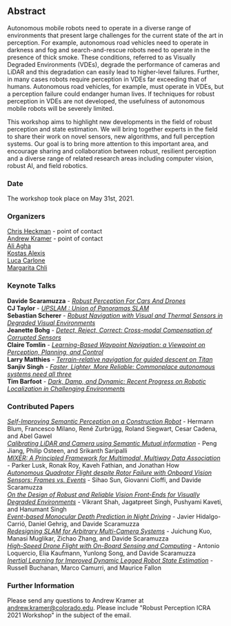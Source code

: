 ## Abstract

Autonomous mobile robots need to operate in a diverse range of environments that present large challenges for the current state of the art in perception. For example, autonomous road vehicles need to operate in darkness and fog and search-and-rescue robots need to operate in the presence of thick smoke. These conditions, referred to as Visually Degraded Environments (VDEs), degrade the performance of cameras and LiDAR and this degradation can easily lead to higher-level failures. Further, in many cases robots require perception in VDEs far exceeding that of humans. Autonomous road vehicles, for example, must operate in VDEs, but a perception failure could endanger human lives. If techniques for robust perception in VDEs are not developed, the usefulness of autonomous mobile robots will be severely limited.

This workshop aims to highlight new developments in the field of robust perception and state estimation. We will bring together experts in the field to share their work on novel sensors, new algorithms, and full perception systems. Our goal is to bring more attention to this important area, and encourage sharing and collaboration between robust, resilient perception and a diverse range of related research areas including computer vision, robust AI, and field robotics.

### Date

The workshop took place on May 31st, 2021.


### Organizers
[Chris Heckman](http://www.ristoffer.ch/) - point of contact  
[Andrew Kramer](http://www.andrewjkramer.net/) - point of contact  
[Ali Agha](http://aliagha.site/)  
[Kostas Alexis](http://www.kostasalexis.com/)  
[Luca Carlone](https://lucacarlone.mit.edu/)  
[Margarita Chli](http://www.v4rl.ethz.ch)  


### Keynote Talks

**Davide Scaramuzza** - [*Robust Perception For Cars And Drones*](https://youtu.be/s5LL0NYbI-U)  
**CJ Taylor** - [*UPSLAM : Union of Panoramas SLAM*](https://youtu.be/zR2uR1hCcL0)  
**Sebastian Scherer** - [*Robust  Navigation  with  Visual  and  Thermal  Sensors  in Degraded Visual Environments*](https://youtu.be/KH5_eCivG7M)  
**Jeanette Bohg** - [*Detect, Reject, Correct: Cross-modal Compensation of Corrupted Sensors*](https://youtu.be/fTwtz_aXnD8)  
**Claire Tomlin** - [*Learning-Based Waypoint Navigation: a Viewpoint on Perception, Planning, and Control*](https://youtu.be/wg-D-KTbtnw)  
**Larry Matthies** - [*Terrain-relative navigation for guided descent on Titan*](https://youtu.be/KFyl3MlLv1Y)  
**Sanjiv Singh** - [*Faster, Lighter, More Reliable: Commonplace autonomous systems need all three*](https://youtu.be/eti0Txui89k)  
**Tim Barfoot** - [*Dark,  Damp,  and  Dynamic:  Recent  Progress  on  Robotic Localization in Challenging Environments*](https://youtu.be/KUKGSwTZ9CI)


### Contributed Papers

[*Self-Improving Semantic Perception on a Construction Robot*](papers/ICRA-21-WRPCE_paper_1.pdf) - Hermann Blum, Francesco Milano, René Zurbrügg, Roland Siegwart, Cesar Cadena, and Abel Gawel  
[*Calibrating LiDAR and Camera using Semantic Mutual information*](papers/ICRA-21-WRPCE_paper_2.pdf) - 	Peng Jiang, Philip Osteen, and Srikanth Saripalli  
[*MIXER: A Principled Framework for Multimodal, Multiway Data Association*](papers/ICRA-21-WRPCE_paper_3.pdf) - Parker Lusk, Ronak Roy, Kaveh Fathian, and Jonathan How  
[*Autonomous Quadrotor Flight despite Rotor Failure with Onboard Vision Sensors: Frames vs. Events*](papers/ICRA-21-WRPCE_paper_5.pdf) - 	Sihao Sun, Giovanni Cioffi, and Davide Scaramuzza  
[*On the Design of Robust and Reliable Vision Front-Ends for Visually Degraded Environments*](papers/ICRA-21-WRPCE_paper_6.pdf) - 	Vikrant Shah, Jagatpreet Singh, Pushyami Kaveti, and Hanumant Singh  
[*Event-based Monocular Depth Prediction in Night Driving*](papers/ICRA-21-WRPCE_paper_7.pdf) - 	Javier Hidalgo-Carrió, Daniel Gehrig, and Davide Scaramuzza  
[*Redesigning SLAM for Arbitrary Multi-Camera Systems*](papers/ICRA-21-WRPCE_paper_8.pdf) - 	Juichung Kuo, Manasi Muglikar, Zichao Zhang, and Davide Scaramuzza  
[*High-Speed Drone Flight with On-Board Sensing and Computing*](papers/ICRA-21-WRPCE_paper_9.pdf) - Antonio Loquercio, Elia Kaufmann, Yunlong Song, and Davide Scaramuzza  
[*Inertial Learning for Improved Dynamic Legged Robot State Estimation*](papers/ICRA-21-WRPCE_paper_10.pdf) - 	Russell Buchanan, Marco Camurri, and Maurice Fallon  


### Further Information
Please send any questions to Andrew Kramer at [andrew.kramer@colorado.edu](andrew.kramer@colorado.edu). Please include "Robust Perception ICRA 2021 Workshop" in the subject of the email.
